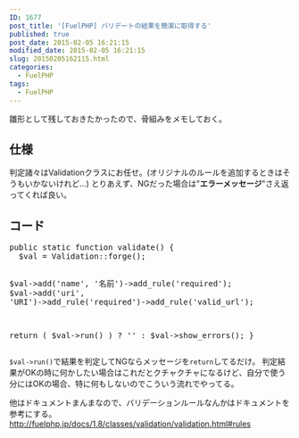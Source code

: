 ```yaml
---
ID: 1677
post_title: '[FuelPHP] バリデートの結果を簡潔に取得する'
published: true
post_date: 2015-02-05 16:21:15
modified_date: 2015-02-05 16:21:15
slug: 20150205162115.html
categories:
  - FuelPHP
tags:
  - FuelPHP
---
```

雛形として残しておきたかったので、骨組みをメモしておく。
<!--more-->
<h2>仕様</h2>
判定諸々はValidationクラスにお任せ。<span class="text-muted">(オリジナルのルールを追加するときはそうもいかないけれど…)</span>
とりあえず、NGだった場合は"<b>エラーメッセージ</b>"さえ返ってくれば良い。

<h2>コード</h2>
<pre class="prettyprint linenums lang-php">public static function validate() {
  $val = Validation::forge();

  $val->add('name', '名前')->add_rule('required');
  $val->add('uri', 'URI')->add_rule('required')->add_rule('valid_url');

  return ( $val->run() ) ? '' : $val->show_errors();
}</pre>

<code>$val->run()</code>で結果を判定してNGならメッセージを<code>return</code>してるだけ。
判定結果がOKの時に何かしたい場合はこれだとクチャクチャになるけど、自分で使う分にはOKの場合、特に何もしないのでこういう流れでやってる。
 
他はドキュメントまんまなので、バリデーションルールなんかはドキュメントを参考にする。
<a href="http://fuelphp.jp/docs/1.8/classes/validation/validation.html#rules">http://fuelphp.jp/docs/1.8/classes/validation/validation.html#rules</a>